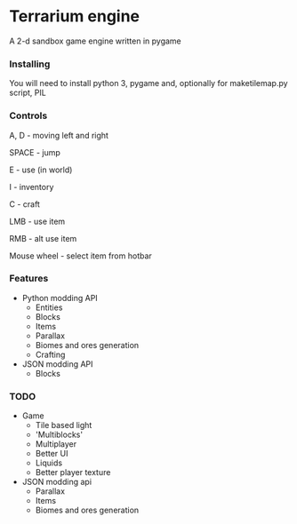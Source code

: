 Terrarium engine
==

A 2-d sandbox game engine written in pygame

### Installing
You will need to install python 3, pygame and, optionally for maketilemap.py script, PIL

### Controls
A, D - moving left and right

SPACE - jump

E - use (in world)

I - inventory

C - craft

LMB - use item

RMB - alt use item

Mouse wheel - select item from hotbar


### Features
- Python modding API
    - Entities
    - Blocks
    - Items
    - Parallax
    - Biomes and ores generation
    - Crafting
- JSON modding API
    - Blocks

### TODO
- Game
    - Tile based light
    - 'Multiblocks'
    - Multiplayer
    - Better UI
    - Liquids
    - Better player texture
- JSON modding api
    - Parallax
    - Items
    - Biomes and ores generation
